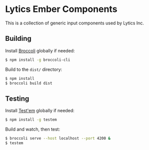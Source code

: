 # Lytics Ember Components

This is a collection of generic input components used by Lytics Inc.

## Building

Install [Broccoli](https://github.com/joliss/broccoli) globally if needed:

```sh
$ npm install -g broccoli-cli
```

Build to the `dist/` directory:

```sh
$ npm install
$ broccoli build dist
```

## Testing

Install [Test'em](https://github.com/airportyh/testem) globally if needed:

```sh
$ npm install -g testem
```

Build and watch, then test:

```sh
$ broccoli serve --host localhost --port 4200 &
$ testem
```
